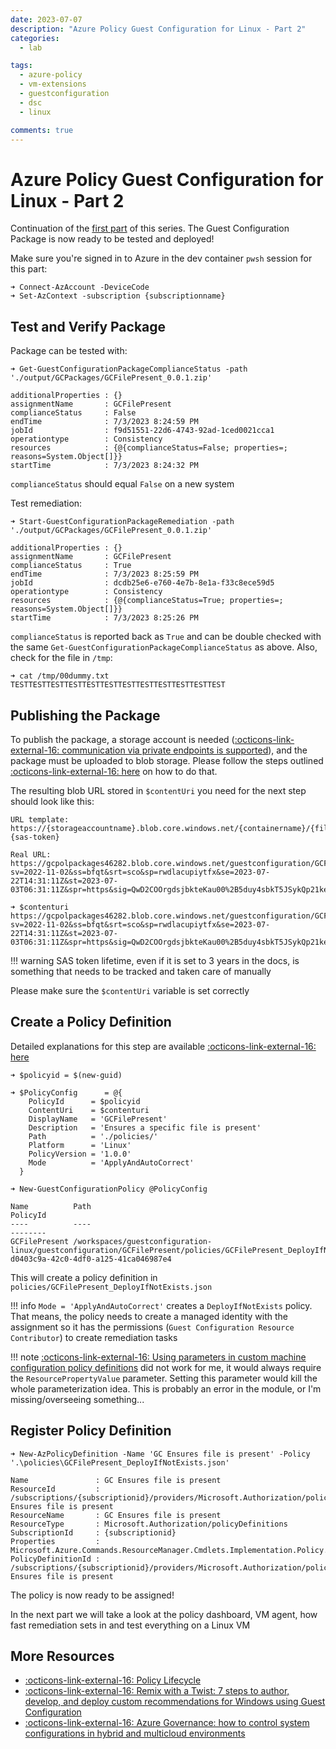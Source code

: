 ```yaml
---
date: 2023-07-07
description: "Azure Policy Guest Configuration for Linux - Part 2"
categories:
  - lab

tags:
  - azure-policy
  - vm-extensions
  - guestconfiguration
  - dsc
  - linux

comments: true
---
```


# Azure Policy Guest Configuration for Linux - Part 2

Continuation of the [first part](az-guestconfig-p1.md/) of this series. The Guest Configuration Package is now ready to be tested and deployed!
<!-- more -->

Make sure you're signed in to Azure in the dev container `pwsh` session for this part:

```pwsh
➜ Connect-AzAccount -DeviceCode
➜ Set-AzContext -subscription {subscriptionname}
```

## Test and Verify Package

Package can be tested with:

```pwsh
➜ Get-GuestConfigurationPackageComplianceStatus -path './output/GCPackages/GCFilePresent_0.0.1.zip'
                                                                                                                        
additionalProperties : {}
assignmentName       : GCFilePresent
complianceStatus     : False
endTime              : 7/3/2023 8:24:59 PM
jobId                : f9d51551-22d6-4743-92ad-1ced0021cca1
operationtype        : Consistency
resources            : {@{complianceStatus=False; properties=; reasons=System.Object[]}}
startTime            : 7/3/2023 8:24:32 PM
```

`complianceStatus` should equal `False` on a new system

Test remediation:

```pwsh
➜ Start-GuestConfigurationPackageRemediation -path './output/GCPackages/GCFilePresent_0.0.1.zip'
                                                                                                                        
additionalProperties : {}
assignmentName       : GCFilePresent
complianceStatus     : True
endTime              : 7/3/2023 8:25:59 PM
jobId                : dcdb25e6-e760-4e7b-8e1a-f33c8ece59d5
operationtype        : Consistency
resources            : {@{complianceStatus=True; properties=; reasons=System.Object[]}}
startTime            : 7/3/2023 8:25:26 PM
```

`complianceStatus` is reported back as `True` and can be double checked with the same `Get-GuestConfigurationPackageComplianceStatus` as above. Also, check for the file in `/tmp`:

```pwsh
➜ cat /tmp/00dummy.txt
TESTTESTTESTTESTTESTTESTTESTTESTTESTTESTTESTTEST
```

## Publishing the Package

To publish the package, a storage account is needed ([:octicons-link-external-16: communication via private endpoints is supported](https://learn.microsoft.com/en-us/azure/governance/machine-configuration/overview#communicate-over-private-link-in-azure)), and the package must be uploaded to blob storage. Please follow the steps outlined [:octicons-link-external-16: here](https://learn.microsoft.com/en-us/azure/governance/machine-configuration/how-to-publish-package#publish-a-configuration-package) on how to do that.

The resulting blob URL stored in `$contentUri` you need for the next step should look like this:

```pwsh
URL template:
https://{storageaccountname}.blob.core.windows.net/{containername}/{filename}?{sas-token}

Real URL:
https://gcpolpackages46282.blob.core.windows.net/guestconfiguration/GCFilePresent_0.0.1.zip?sv=2022-11-02&ss=bfqt&srt=sco&sp=rwdlacupiytfx&se=2023-07-22T14:31:11Z&st=2023-07-03T06:31:11Z&spr=https&sig=QwD2COOrgdsjbkteKau00%2B5duy4sbkT5JSykQp21ke8%3D

➜ $contenturi
https://gcpolpackages46282.blob.core.windows.net/guestconfiguration/GCFilePresent_0.0.1.zip?sv=2022-11-02&ss=bfqt&srt=sco&sp=rwdlacupiytfx&se=2023-07-22T14:31:11Z&st=2023-07-03T06:31:11Z&spr=https&sig=QwD2COOrgdsjbkteKau00%2B5duy4sbkT5JSykQp21ke8%3D
```
!!! warning
    SAS token lifetime, even if it is set to 3 years in the docs, is something that needs to be tracked and taken care of manually

Please make sure the `$contentUri` variable is set correctly

## Create a Policy Definition

Detailed explanations for this step are available [:octicons-link-external-16: here](https://learn.microsoft.com/en-us/azure/governance/machine-configuration/how-to-create-policy-definition#create-an-azure-policy-definition)

```pwsh
➜ $policyid = $(new-guid)

➜ $PolicyConfig      = @{
    PolicyId      = $policyid
    ContentUri    = $contenturi
    DisplayName   = 'GCFilePresent'
    Description   = 'Ensures a specific file is present'
    Path          = './policies/'
    Platform      = 'Linux'
    PolicyVersion = '1.0.0'
    Mode          = 'ApplyAndAutoCorrect'
  }

➜ New-GuestConfigurationPolicy @PolicyConfig

Name          Path                                                                                                                PolicyId
----          ----                                                                                                                --------
GCFilePresent /workspaces/guestconfiguration-linux/guestconfiguration/GCFilePresent/policies/GCFilePresent_DeployIfNotExists.json d0403c9a-42c0-4df0-a125-41ca046987e4
```

This will create a policy definition in `policies/GCFilePresent_DeployIfNotExists.json`

!!! info
    `Mode = 'ApplyAndAutoCorrect'` creates a `DeployIfNotExists` policy. That means, the policy needs to create a managed identity with the assignment so it has the permissions (`Guest Configuration Resource Contributor`) to create remediation tasks

!!! note
    [:octicons-link-external-16: Using parameters in custom machine configuration policy definitions](https://learn.microsoft.com/en-us/azure/governance/machine-configuration/how-to-create-policy-definition#using-parameters-in-custom-machine-configuration-policy-definitions) did not work for me, it would always require the `ResourcePropertyValue` parameter. Setting this parameter would kill the whole parameterization idea. This is probably an error in the module, or I'm missing/overseeing something...

## Register Policy Definition

```pwsh
➜ New-AzPolicyDefinition -Name 'GC Ensures file is present' -Policy '.\policies\GCFilePresent_DeployIfNotExists.json'

Name               : GC Ensures file is present
ResourceId         : /subscriptions/{subscriptionid}/providers/Microsoft.Authorization/policyDefinitions/GC Ensures file is present
ResourceName       : GC Ensures file is present
ResourceType       : Microsoft.Authorization/policyDefinitions
SubscriptionId     : {subscriptionid}
Properties         : Microsoft.Azure.Commands.ResourceManager.Cmdlets.Implementation.Policy.PsPolicyDefinitionProperties
PolicyDefinitionId : /subscriptions/{subscriptionid}/providers/Microsoft.Authorization/policyDefinitions/GC Ensures file is present
```

The policy is now ready to be assigned!

In the next part we will take a look at the policy dashboard, VM agent, how fast remediation sets in and test everything on a Linux VM

## More Resources

- [:octicons-link-external-16: Policy Lifecycle](https://learn.microsoft.com/en-us/azure/governance/machine-configuration/how-to-create-policy-definition#policy-lifecycle)
- [:octicons-link-external-16: Remix with a Twist: 7 steps to author, develop, and deploy custom recommendations for Windows using Guest Configuration](https://swiftsolves.substack.com/p/remix-with-a-twist-7-steps-to-author)
- [:octicons-link-external-16: Azure Governance: how to control system configurations in hybrid and multicloud environments](https://francescomolfese.it/en/2021/04/azure-governance-come-controllare-le-configurazioni-dei-sistemi-in-ambienti-ibridi-e-multicloud/)
